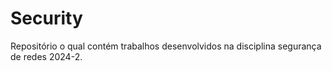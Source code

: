 # Security
Repositório o qual contém trabalhos desenvolvidos na disciplina segurança de redes 2024-2.
